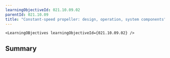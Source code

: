 ```yaml
---
learningObjectiveId: 021.10.09.02
parentId: 021.10.09
title: "Constant-speed propeller: design, operation, system components"
---
```


```tsx eval
<LearningOBjectives learningObjectiveId={021.10.09.02} />
```

## Summary

